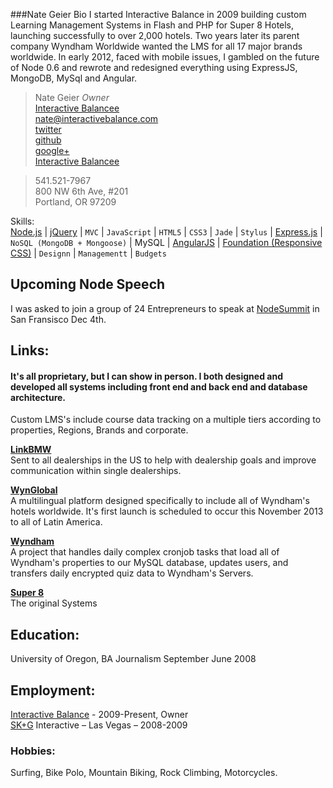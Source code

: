 ###Nate Geier Bio
I started Interactive Balance in 2009 building custom Learning Management Systems in Flash and PHP for Super 8 Hotels, launching successfully to over 2,000 hotels. Two years later its parent company Wyndham Worldwide wanted the LMS for all 17 major brands worldwide. In early 2012, faced with mobile issues, I gambled on the future of Node 0.6 and rewrote and redesigned everything using ExpressJS, MongoDB, MySql and Angular.

>Nate Geier *Owner*  
>[Interactive Balancee](http://interactivebalance.com)  
><nate@interactivebalance.com>  
>[twitter](https://twitter.com/nategeier)  
>[github](https://github.com/nategeier)  
>[google+](https://plus.google.com/u/0/+NateGeier/about)  
>[Interactive Balancee](http://interactivebalance.com)  

>541.521-7967  
>800 NW 6th Ave, #201  
>Portland, OR 97209  

Skills:  
[Node.js](http://nodejs.org/) | [jQuery](http://jquery.com) | `MVC` | `JavaScript` | `HTML5` | `CSS3` | `Jade` | `Stylus` | [Express.js](http://expressjs.com/) | `NoSQL (MongoDB + Mongoose)` | MySQL | [AngularJS](http://angularjs.org/) | [Foundation (Responsive CSS)](http://foundation.zurb.com/) | `Designn` | `Managementt` | `Budgets`

## Upcoming Node Speech
I was asked to join a group of 24 Entrepreneurs to speak at [NodeSummit](http://nodesummit.com/speakers/) in San Fransisco Dec 4th.

## Links:
#### It's all proprietary, but I can show in person. I both designed and developed all systems including front end and back end and database architecture.
Custom LMS's include course data tracking on a multiple tiers according to properties, Regions, Brands and corporate.

**[LinkBMW](http://linkbmw.com/sessions/new?redir=/)**  
Sent to all dealerships in the US to help with dealership goals and improve communication within single dealerships.

**[WynGlobal](http://wynglobal.com/)**  
A multilingual platform designed specifically to include all of Wyndham's hotels worldwide. It's first launch is scheduled to occur this November 2013 to all of Latin America.

**[Wyndham](http://wyndhamonboarding.com/)**  
A project that handles daily complex cronjob tasks that load all of Wyndham's properties to our MySQL database, updates users, and transfers daily encrypted quiz data to Wyndham's Servers.

**[Super 8](http://mydestinationsuper.com/)**  
The original Systems

## Education: 
University of Oregon, BA Journalism September June 2008 


## Employment:
[Interactive Balance](http://interactivebalance.com/) - 2009-Present, Owner  
[SK+G](http://www.skgadvertising.com/) Interactive – Las Vegas – 2008-2009  


### Hobbies:
Surfing, Bike Polo, Mountain Biking, Rock Climbing, Motorcycles.    

